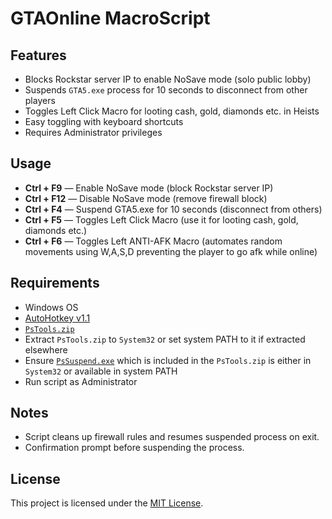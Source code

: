 # GTAOnline MacroScript

## Features

- Blocks Rockstar server IP to enable NoSave mode (solo public lobby)
- Suspends `GTA5.exe` process for 10 seconds to disconnect from other players
- Toggles Left Click Macro for looting cash, gold, diamonds etc. in Heists
- Easy toggling with keyboard shortcuts
- Requires Administrator privileges

## Usage

- **Ctrl + F9** — Enable NoSave mode (block Rockstar server IP)
- **Ctrl + F12** — Disable NoSave mode (remove firewall block)
- **Ctrl + F4** — Suspend GTA5.exe for 10 seconds (disconnect from others)
- **Ctrl + F5** — Toggles Left Click Macro (use it for looting cash, gold, diamonds etc.)
- **Ctrl + F6** — Toggles Left ANTI-AFK Macro (automates random movements using W,A,S,D preventing the player to go afk while online)
  
## Requirements

- Windows OS
- [AutoHotkey v1.1](https://www.autohotkey.com/)
- [`PsTools.zip`](https://download.sysinternals.com/files/PSTools.zip)
- Extract `PsTools.zip` to `System32` or set system PATH to it if extracted elsewhere
- Ensure [`PsSuspend.exe`](https://learn.microsoft.com/en-us/sysinternals/downloads/pssuspend) which is included in the `PsTools.zip` is either in `System32` or available in system PATH
- Run script as Administrator

## Notes

- Script cleans up firewall rules and resumes suspended process on exit.
- Confirmation prompt before suspending the process.

## License

This project is licensed under the [MIT License](LICENSE).
